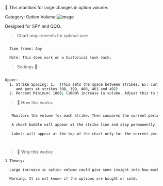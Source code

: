 🚀 This monitors for large changes in option volume.

Category: Option Volume
![image](https://user-images.githubusercontent.com/75052782/215549096-40627ceb-3cf6-4635-b49c-2b422b92bfa2.png)

Designed for SPY and QQQ.

> Chart requirements for optimal use:
```bash

  Time frame: Any

  Note: This does work on a historical look back.
```


> Settings 👷‍:

```bash

Upper:
  1. Strike Spacing: 1;  (This sets the space between strikes. Ex: Current SPY price is 400. It will monitor calls
     and puts at strikes 398, 399, 400, 401 and 402)
  2. Percent Minimum: 1000; (1000% increase in volume. Adjust this to your level of interest)

 ```



> 🧪 How this works: 

```bash

   Monitors the volume for each strike. Then compares the current period vs the previous period.
   
   A chart bubble will appear at the strike line and stay permanently. Useful for historical lookback.
   
   Labels will appear at the top of the chart only for the current period. Showing the % increase and strike if it meets your minimum. 
   
   
 ```
 
> 🦖 Why this works:
```bash
1 Theory:
  
  Large increase in option volume could give some insight into how market participants are positioning.

  Warning: It is not known if the options are bought or sold.

```
